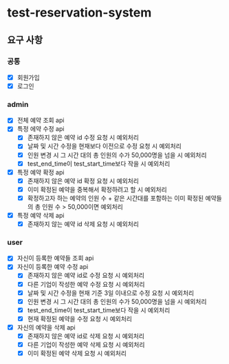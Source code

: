 # test-reservation-system

## 요구 사항
### 공통
- [x] 회원가입
- [x] 로그인

### admin
- [x] 전체 예약 조회 api
- [x] 특정 에약 수정 api
  - [x] 존재하지 않은 예약 id 수정 요청 시 예외처리
  - [x] 날짜 및 시간 수정을 현재보다 이전으로 수정 요청 시 예외처리
  - [x] 인원 변경 시 그 시간 대의 총 인원의 수가 50,000명을 넘을 시 예외처리
  - [x] test_end_time이 test_start_time보다 작을 시 예외처리
- [x] 특정 예약 확정 api
  - [x] 존재하지 않은 예약 id 확정 요청 시 예외처리
  - [x] 이미 확정된 예약을 중복해서 확정하려고 할 시 예외처리
  - [x] 확정하고자 하는 예약의 인원 수 + 같은 시간대를 포함하는 이미 확정된 예약들의 총 인원 수 > 50,000이면 예외처리
- [x] 특정 예약 삭제 api
  - [x] 존재하지 않는 예약 id 삭제 요청 시 예외처리

### user
- [x] 자신이 등록한 예약들 조회 api
- [x] 자신이 등록한 예약 수정 api
  - [x] 존재하지 않은 예약 id로 수정 요청 시 예외처리
  - [x] 다른 기업이 작성한 예약 수정 요청 시 예외처리
  - [x] 날짜 및 시간 수정을 현재 기준 3일 이내으로 수정 요청 시 예외처리
  - [x] 인원 변경 시 그 시간 대의 총 인원의 수가 50,000명을 넘을 시 예외처리
  - [x] test_end_time이 test_start_time보다 작을 시 예외처리
  - [x] 현재 확정된 예약을 수정 요청 시 예외처리
- [x] 자신의 예약을 삭제 api
  - [x] 존재하지 않은 예약 id로 삭제 요청 시 예외처리
  - [x] 다른 기업이 작성한 예약 삭제 요청 시 예외처리
  - [x] 이미 확정된 예약 삭제 요청 시 예외처리
